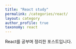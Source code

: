 ```yaml
---
title: "React study"
permalink: /categories/react/
layout: category
author_profile: true
taxonomy: react
---
```


React를 공부며 정리한 포스트입니다.